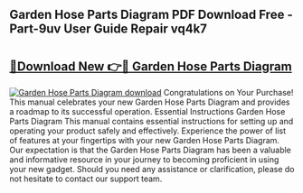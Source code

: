 ## Garden Hose Parts Diagram PDF Download Free - Part-9uv User Guide Repair vq4k7

# <h2><a href="http://dfm85ze.blite.top/?on=Garden+Hose+Parts+Diagram">🔗Download New 👉🔴 Garden Hose Parts Diagram</a></h2>

[![Garden Hose Parts Diagram download](https://i.imgur.com/lujVjoI.png)](http://dfm85ze.blite.top/?on=Garden+Hose+Parts+Diagram)
Congratulations on Your Purchase! This manual celebrates your new Garden Hose Parts Diagram and provides a roadmap to its successful operation. Essential Instructions Garden Hose Parts Diagram This manual contains essential instructions for setting up and operating your product safely and effectively. Experience the power of list of features at your fingertips with your new Garden Hose Parts Diagram. Our expectation is that the Garden Hose Parts Diagram has been a valuable and informative resource in your journey to becoming proficient in using your new gadget. Should you need any assistance or clarification, please do not hesitate to contact our support team.
